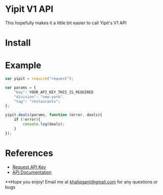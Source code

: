# Yipit V1 API

This hopefully makes it a little bit easier to call Yipit's V1 API

# Install #

# Example #

```js
var yipit = require("request");

var params = {
    "key": YOUR_API_KEY_THIS_IS_REQUIRED
    "division": "new-york".
    "tag": "restaurants";
};

yipit.deals(params, function (error, deals){
    if (!error){
        console.log(deals);
    }
});

```

# References #
- [Request API Key](http://yipit.com/about/api/)
- [API Documentation](http://yipit.com/about/api/documentation/)

**Hope you enjoy! Email me at khaliqgant@gmail.com for any questions or bugs